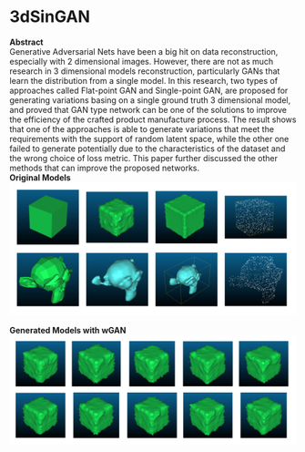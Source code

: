 # 3dSinGAN

**Abstract**  
Generative Adversarial Nets have been a big hit on data reconstruction, especially with 2 dimensional images. However, there are not as much research in 3 dimensional models reconstruction, particularly GANs that learn the distribution from a single model. In this research, two types of approaches called Flat-point GAN and Single-point GAN, are proposed for generating variations basing on a single ground truth 3 dimensional model, and proved that GAN type network can be one of the solutions to improve the efficiency of the crafted product manufacture process. The result shows that one of the approaches is able to generate variations that meet the requirements with the support of random latent space, while the other one failed to generate potentially due to the characteristics of the dataset and the wrong choice of loss metric. This paper further discussed the other methods that can improve the proposed networks.  
**Original Models**  
![](Images/theNewOriginalBand.jpg)

**Generated Models with wGAN**  
![](Images/wSamplesAll.jpg)
